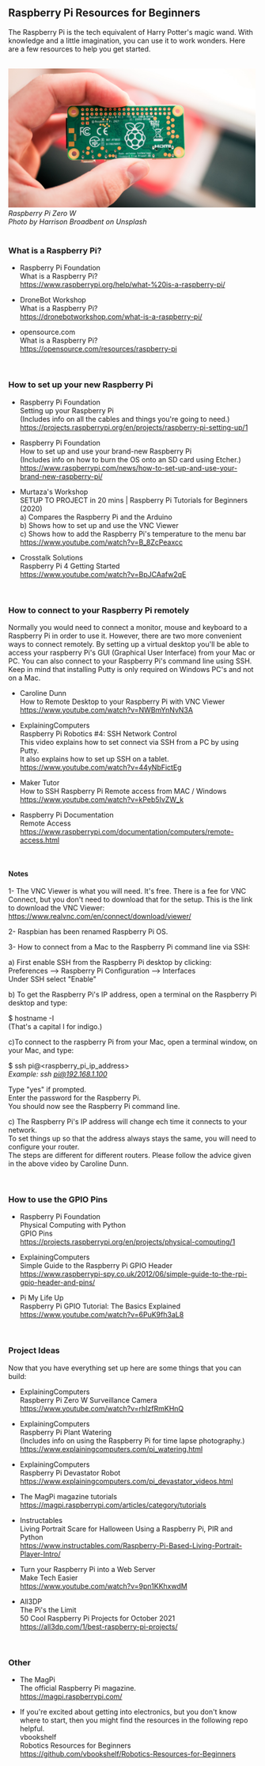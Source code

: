 ## Raspberry Pi Resources for Beginners
The Raspberry Pi is the tech equivalent of Harry Potter's magic wand. With knowledge and a little imagination, you can use it to work wonders. Here are a few resources to help you get started.

<br>
<img src="https://github.com/vbookshelf/Raspberry-Pi-Resources-for-Beginners/blob/main/images/rpi.jpg" width="500"></img>
<i>Raspberry Pi Zero W<br>Photo by Harrison Broadbent on Unsplash</i><br>

<br>

### What is a Raspberry Pi?

- Raspberry Pi Foundation<br>
What is a Raspberry Pi?<br>
https://www.raspberrypi.org/help/what-%20is-a-raspberry-pi/

- DroneBot Workshop<br>
What is a Raspberry Pi?<br>
https://dronebotworkshop.com/what-is-a-raspberry-pi/

- opensource.com<br>
What is a Raspberry Pi?<br>
https://opensource.com/resources/raspberry-pi

<br>

### How to set up your new Raspberry Pi

- Raspberry Pi Foundation<br>
Setting up your Raspberry Pi<br>
(Includes info on all the cables and things you're going to need.)<br>
https://projects.raspberrypi.org/en/projects/raspberry-pi-setting-up/1

- Raspberry Pi Foundation<br>
How to set up and use your brand-new Raspberry Pi<br>
(Includes info on how to burn the OS onto an SD card using Etcher.)<br>
https://www.raspberrypi.com/news/how-to-set-up-and-use-your-brand-new-raspberry-pi/

- Murtaza's Workshop<br>
SETUP TO PROJECT in 20 mins | Raspberry Pi Tutorials for Beginners (2020)<br>
a) Compares the Raspberry Pi and the Arduino<br>
b) Shows how to set up and use the VNC Viewer<br>
c) Shows how to add the Raspberry Pi's temperature to the menu bar<br>
https://www.youtube.com/watch?v=B_8ZcPeaxcc


- Crosstalk Solutions<br>
Raspberry Pi 4 Getting Started<br>
https://www.youtube.com/watch?v=BpJCAafw2qE

<br>

### How to connect to your Raspberry Pi remotely
Normally you would need to connect a monitor, mouse and keyboard to a Raspberry Pi in order to use it. However, there are two more convenient ways to connect remotely. By setting up a virtual desktop you'll be able to access your raspberry Pi's GUI (Graphical User Interface) from your Mac or PC. You can also connect to your Raspberry Pi's command line using SSH. Keep in mind that installing Putty is only required on Windows PC's and not on a Mac.

- Caroline Dunn<br>
How to Remote Desktop to your Raspberry Pi with VNC Viewer<br>
https://www.youtube.com/watch?v=NWBmYnNvN3A

- ExplainingComputers<br>
Raspberry Pi Robotics #4: SSH Network Control<br>
This video explains how to set connect via SSH from a PC by using Putty.<br>
It also explains how to set up SSH on a tablet.<br>
https://www.youtube.com/watch?v=44yNbFictEg

- Maker Tutor<br>
How to SSH Raspberry Pi Remote access from MAC / Windows<br>
https://www.youtube.com/watch?v=kPeb5IvZW_k

- Raspberry Pi Documentation<br>
Remote Access<br>
https://www.raspberrypi.com/documentation/computers/remote-access.html

<br>

#### Notes

1- The VNC Viewer is what you will need. It's free. There is a fee for VNC Connect, but you don't need to download that for the setup.
This is the link to download the VNC Viewer:<br>
https://www.realvnc.com/en/connect/download/viewer/

2- Raspbian has been renamed Raspberry Pi OS.

3- How to connect from a Mac to the Raspberry Pi command line via SSH:<br>

a) First enable SSH from the Raspberry Pi desktop by clicking:<br>
Preferences --> Raspberry Pi Configuration --> Interfaces<br>
Under SSH select "Enable"

b) To get the Raspberry Pi's IP address, open a terminal on the Raspberry Pi desktop and type:<br>

$ hostname -I<br> (That's a capital I for indigo.)

c)To connect to the raspberry Pi from your Mac, open a terminal window, on your Mac, and type:<br>

$ ssh pi@<raspberry_pi_ip_address><br>
<i>Example: ssh pi@192.168.1.100</i><br>

Type "yes" if prompted.<br>
Enter the password for the Raspberry Pi.<br>
You should now see the Raspberry Pi command line.

c) The Raspberry Pi's IP address will change ech time it connects to your network.<br>
To set things up so that the address always stays the same, you will need to configure your router.<br>
The steps are different for different routers. Please follow the advice given in the above video by Caroline Dunn.


<br>

### How to use the GPIO Pins

- Raspberry Pi Foundation<br>
Physical Computing with Python<br>
GPIO Pins<br>
https://projects.raspberrypi.org/en/projects/physical-computing/1

- ExplainingComputers<br>
Simple Guide to the Raspberry Pi GPIO Header<br>
https://www.raspberrypi-spy.co.uk/2012/06/simple-guide-to-the-rpi-gpio-header-and-pins/

- Pi My Life Up<br>
Raspberry Pi GPIO Tutorial: The Basics Explained<br>
https://www.youtube.com/watch?v=6PuK9fh3aL8


<br>


### Project Ideas
Now that you have everything set up here are some things that you can build:

- ExplainingComputers<br>
Raspberry Pi Zero W Surveillance Camera<br>
https://www.youtube.com/watch?v=rhIzfRmKHnQ

- ExplainingComputers<br>
Raspberry Pi Plant Watering<br>
(Includes info on using the Raspberry Pi for time lapse photography.)<br>
https://www.explainingcomputers.com/pi_watering.html

- ExplainingComputers<br>
Raspberry Pi Devastator Robot<br>
https://www.explainingcomputers.com/pi_devastator_videos.html

- The MagPi magazine tutorials<br>
https://magpi.raspberrypi.com/articles/category/tutorials

- Instructables<br>
Living Portrait Scare for Halloween Using a Raspberry Pi, PIR and Python<br>
https://www.instructables.com/Raspberry-Pi-Based-Living-Portrait-Player-Intro/


- Turn your Raspberry Pi into a Web Server<br>
Make Tech Easier<br>
https://www.youtube.com/watch?v=9pn1KKhxwdM


- All3DP<br>
The Pi's the Limit<br>
50 Cool Raspberry Pi Projects for October 2021<br>
https://all3dp.com/1/best-raspberry-pi-projects/



<br>


### Other

- The MagPi<br>
The official Raspberry Pi magazine.<br>
https://magpi.raspberrypi.com/

- If you're excited about getting into electronics, but you don't know where to start, then you might find the resources in the following repo helpful.<br>
vbookshelf<br>
Robotics Resources for Beginners<br>
https://github.com/vbookshelf/Robotics-Resources-for-Beginners


<br>



